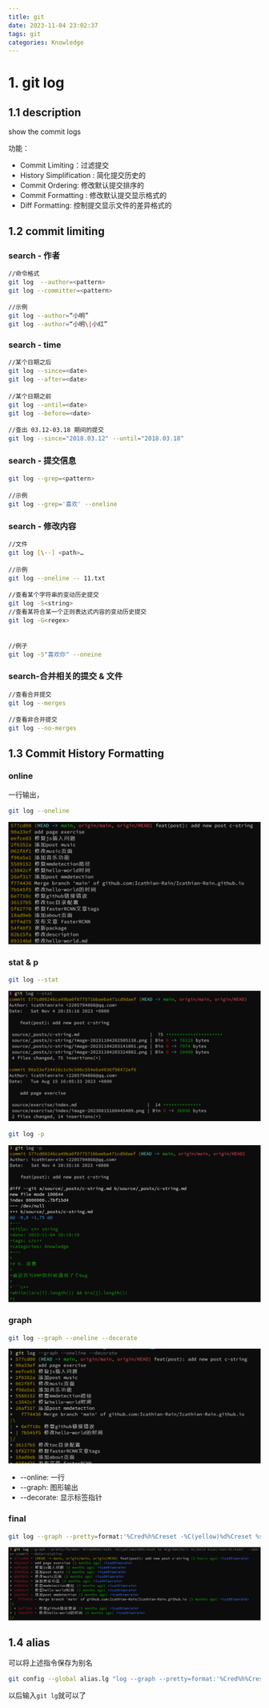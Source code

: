```yaml
---
title: git
date: 2023-11-04 23:02:37
tags: git
categories: Knowledge
---
```


# 1. git log

## 1.1 description

show the commit logs

功能：

- Commit Limiting：过滤提交
- History Simplification : 简化提交历史的
- Commit Ordering: 修改默认提交排序的
- Commit Formatting : 修改默认提交显示格式的
- Diff Formatting: 控制提交显示文件的差异格式的

## 1.2 commit limiting

### search - 作者

```bash
//命令格式
git log  --author=<pattern>
git log --committer=<pattern>

//示例
git log --author=“小明”
git log --author=“小明\|小红”
```

### search - time

```bash
//某个日期之后
git log --since=<date>
git log --after=<date>

//某个日期之前
git log --until=<date>
git log --before=<date>

//查出 03.12-03.18 期间的提交
git log --since="2018.03.12" --until="2018.03.18"
```

### search - 提交信息

```bash
git log --grep=<pattern>

//示例
git log --grep='喜欢' --oneline
```

### search - 修改内容

```bash
//文件
git log [\--] <path>…​

//示例
git log --oneline -- 11.txt

//查看某个字符串的变动历史提交
git log -S<string>
//查看某符合某一个正则表达式内容的变动历史提交  
git log -G<regex>


//例子
git log -S"喜欢你" --oneine
```

### search-合并相关的提交 & 文件

```bash
//查看合并提交
git log --merges

//查看非合并提交
git log --no-merges
```

## 1.3 Commit History Formatting

### online

一行输出，

```bash
git log --oneline
```

![image-20231105000531832](git/image-20231105000531832.png)

### stat & p

```bash
git log --stat
```

![image-20231105000630067](git/image-20231105000630067.png)

```bash
git log -p
```

![image-20231105000710806](git/image-20231105000710806.png)

### graph

```bash
git log --graph --oneline --decorate
```

![image-20231105000757906](git/image-20231105000757906.png)

- --online: 一行
- --graph: 图形输出
- --decorate: 显示标签指针

### final

```bash
git log --graph --pretty=format:'%Cred%h%Creset -%C(yellow)%d%Creset %s %Cgreen(%cr) %C(bold blue)<%an>%Creset' --abbrev-commit --date=relative
```

![image-20231105000913007](git/image-20231105000913007.png)

## 1.4 alias

可以将上述指令保存为别名

```bash
git config --global alias.lg "log --graph --pretty=format:'%Cred%h%Creset -%C(yellow)%d%Creset %s %Cgreen(%cr) %C(bold blue)<%an>%Creset' --abbrev-commit --date=relative"
```

以后输入`git lg`就可以了


